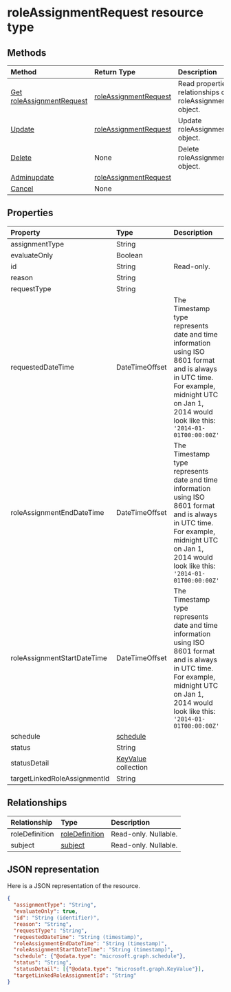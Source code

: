 # roleAssignmentRequest resource type




## Methods

| Method		   | Return Type	|Description|
|:---------------|:--------|:----------|
|[Get roleAssignmentRequest](../api/roleassignmentrequest_get.md) | [roleAssignmentRequest](roleassignmentrequest.md) |Read properties and relationships of roleAssignmentRequest object.|
|[Update](../api/roleassignmentrequest_update.md) | [roleAssignmentRequest](roleassignmentrequest.md)	|Update roleAssignmentRequest object. |
|[Delete](../api/roleassignmentrequest_delete.md) | None |Delete roleAssignmentRequest object. |
|[Adminupdate](../api/roleassignmentrequest_adminupdate.md)|[roleAssignmentRequest](roleassignmentrequest.md)||
|[Cancel](../api/roleassignmentrequest_cancel.md)|None||

## Properties
| Property	   | Type	|Description|
|:---------------|:--------|:----------|
|assignmentType|String||
|evaluateOnly|Boolean||
|id|String| Read-only.|
|reason|String||
|requestType|String||
|requestedDateTime|DateTimeOffset|The Timestamp type represents date and time information using ISO 8601 format and is always in UTC time. For example, midnight UTC on Jan 1, 2014 would look like this: `'2014-01-01T00:00:00Z'`|
|roleAssignmentEndDateTime|DateTimeOffset|The Timestamp type represents date and time information using ISO 8601 format and is always in UTC time. For example, midnight UTC on Jan 1, 2014 would look like this: `'2014-01-01T00:00:00Z'`|
|roleAssignmentStartDateTime|DateTimeOffset|The Timestamp type represents date and time information using ISO 8601 format and is always in UTC time. For example, midnight UTC on Jan 1, 2014 would look like this: `'2014-01-01T00:00:00Z'`|
|schedule|[schedule](schedule.md)||
|status|String||
|statusDetail|[KeyValue](keyvalue.md) collection||
|targetLinkedRoleAssignmentId|String||

## Relationships
| Relationship | Type	|Description|
|:---------------|:--------|:----------|
|roleDefinition|[roleDefinition](roledefinition.md)| Read-only. Nullable.|
|subject|[subject](subject.md)| Read-only. Nullable.|

## JSON representation

Here is a JSON representation of the resource.

<!-- {
  "blockType": "resource",
  "optionalProperties": [

  ],
  "@odata.type": "microsoft.graph.roleAssignmentRequest"
}-->

```json
{
  "assignmentType": "String",
  "evaluateOnly": true,
  "id": "String (identifier)",
  "reason": "String",
  "requestType": "String",
  "requestedDateTime": "String (timestamp)",
  "roleAssignmentEndDateTime": "String (timestamp)",
  "roleAssignmentStartDateTime": "String (timestamp)",
  "schedule": {"@odata.type": "microsoft.graph.schedule"},
  "status": "String",
  "statusDetail": [{"@odata.type": "microsoft.graph.KeyValue"}],
  "targetLinkedRoleAssignmentId": "String"
}

```

<!-- uuid: 8fcb5dbc-d5aa-4681-8e31-b001d5168d79
2015-10-25 14:57:30 UTC -->
<!-- {
  "type": "#page.annotation",
  "description": "roleAssignmentRequest resource",
  "keywords": "",
  "section": "documentation",
  "tocPath": ""
}-->